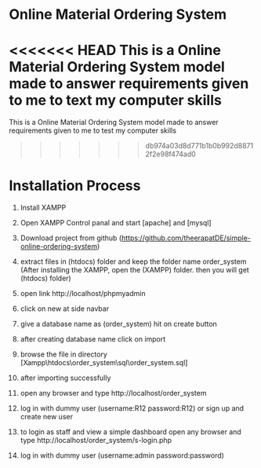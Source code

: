 # Online Material Ordering System
<<<<<<< HEAD
This is a Online Material Ordering System model made to answer requirements given to me to text my computer skills
=======
This is a Online Material Ordering System model made to answer requirements given to me to test my computer skills
>>>>>>> db974a03d8d771b1b0b992d88712f2e98f474ad0

# Installation Process
01. Install XAMPP

02. Open XAMPP Control panal and start [apache] and [mysql]

03. Download project from github (https://github.com/theerapatDE/simple-online-ordering-system) 

04. extract files in (htdocs) folder and keep the folder name order_system (After installing the XAMPP, open the (XAMPP) folder. then you will get (htdocs) folder)

05. open link http://localhost/phpmyadmin

06. click on new at side navbar

07. give a database name as (order_system) hit on create button

08. after creating database name click on import

09. browse the file in directory [Xampp\htdocs\order_system\sql\order_system.sql]

10. after importing successfully

11. open any browser and type http://localhost/order_system

12. log in with dummy user (username:R12 password:R12) or sign up and create new user

13. to login as staff and view a simple dashboard open any browser and type http://localhost/order_system/s-login.php 

14. log in with dummy user (username:admin password:password)
